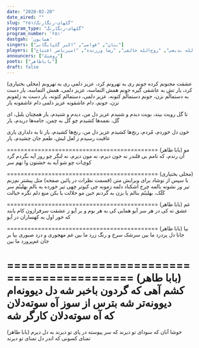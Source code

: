 ```yaml
---
date: "2020-02-20"
date_aired: ""
slug: "گلهای-رنگارنگ/۲۵۱"
program_type: "گلهای-رنگارنگ"
program_number: '۲۵۱'
dastgah: 'همایون'
singers: ["بنان", "قوامی", "اکبر گلپایگانی"]
players: ["حبیب‌الله بدیعی", "روح‌الله خالقی", "رضا ورزنده", "امیرناصر افتتاح"]
announcers: ["روشنک"]
poets: ["باباطاهر"]
draft: false
---
```


(محلی بختیاری)
عشقت مجنونم کرده جونم
ری به تهرونم کرد، عزیز دلمی
ری به تهرونم کرد، یار
تش به عاشقی گیره جونم
همش التماسه، عزیز دلمی، همش التماسه، یار
دست به دستمالُم نزن، جونم
دستمالُم کتونه، عزیز دلمی، دستمالم کتونه، یار
دست به زلفونم نزن، جونم، دام عاشقونه
عزیز دلمی دام عاشقونه یار

تا گل رویت بیند، بویت دیدم و شنیدم
عزیز دل من، دیدم و شنیدم، یار
همچنان بلبل، ای گل، نغمه‌ها کشیدم
چو گل به چمن، جامه‌ها دریدم، یار

خون دل خوردم، مُردم، رنج‌ها کشیدم
عزیز دل من، رنج‌ها کشیدم، یار
تا به دلداری یاری عاقبت رسیدم
ز لعل لبش، طعم جان چشیدم، یار

============================================
(بابا طاهر)
مو آن رندم، که نامم بی قلندر
نه خون دیرم، نه مون دیرم، نه لنگر
چو روز آیه بگردم گرد کوی‌ات
چو شو آیه به خشتون وا نهم سر

============================================
(محلی بختیاری) با سپس از نوشاد برای ویرایش متن (قسمت نظرات در پائین صفحه)
مثل پیشتر نم‌زنم تیر ور نشونه
بالمه چرخ اشکناد دلمه زمونه
چی کبوتر چهی تیر خورده به بالم
بهلینُم سر کَلَک، بهلینُم بنالم
یا بزن به گردنم خین مو حلالت
یا بکن منع دلم نگره خیالت

============================================
(بابا طاهر)
غم عشق ته كی در هر سر آیو
همایی كی به هر بوم و بر آیو
ز عشقت سرفرازون كام یابند
كه خور اول به کهساران در آیو

============================================
(بابا طاهر)
بیا جانا دل پردرد ما بین
سرشک سرخ و رنگ زرد ما بین
غم مهجوری و درد صبوری
بیا بر جان غم‌پرورد ما بین

============================================
(بابا طاهر)
کشم آهی که گردون باخبر شه
دل دیوونه‌ام دیوونه‌تر شه
بترس از سوز آه سوته‌دلان            
که آه سوته‌دلان كارگر شه
============================================

(بابا طاهر)
خوشا آنان که سودای تو دیرند
که سر پیوسته در پای تو دیرند
به دل دیرم تمنای کسونی
که اندر دل تمنای تو دیرند
